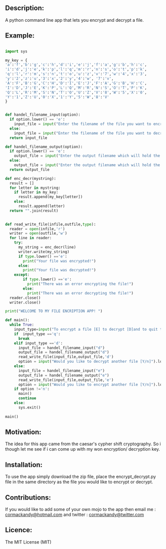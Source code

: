 ## Description:
   A python command line app that lets you encrypt and decrypt a file.
   

## Example:

```python

import sys

my_key = {
'a':'f','b':'g','c':'h','d':'i','e':'j','f':'a','g':'b','h':'c',
'i':'d','j':'e','k':'p','l':'q','m':'r','n':'s','o':'t','p':'k',
'q':'l','r':'m','s':'n','t':'o','u':'z','v':'7','w':'4','x':'3',	
'y':'2','z':'u','3':'x','2':'y','4':'w', '7':'v', 
'A':'F','B':'G','C':'H','D':'I','E':'J','F':'A','G':'B','H':'C',
'I':'D','J':'E','K':'P','L':'Q','M':'R','N':'S','O':'T','P':'K',
'Q':'L','R':'M','S':'N','T':'O','U':'Z','V':'8','W':'5','X':'0',	
'Y':'1','Z':'U','0':'X','1':'Y','5':'W','8':'V'  
}


def handel_filename_input(option):
  if option.lower() == 'e':
    input_file = input("Enter the filename of the file you want to encrypt!  ")
  else:
    input_file = input("Enter the filename of the file you want to decrypt!  ")
  return input_file

def handel_filename_output(option):  
  if option.lower() == 'e':
    output_file = input("Enter the output filename which will hold the encrypted data! ")
  else:
    output_file = input("Enter the output filename which will hold the decrypted data! ")
  return output_file

def enc_decr(mystring):
  result = []
  for letter in mystring:
    if letter in my_key:
      result.append(my_key[letter])
    else:
      result.append(letter)
  return "".join(result)    
      

def read_write_file(infile,outfile,type):
  reader = open(infile,'r')
  writer = open(outfile,'w')
  for line in reader:
    try:
      my_string = enc_decr(line)
      writer.write(my_string)
      if type.lower() =='e':
        print("Your file was encrypted!")
      else:
        print("Your file was decrypted!")
    except:
        if type.lower() =='e':
          print("There was an error encrypting the file!")
        else:
          print("There was an error decrypting the file!")
  reader.close()
  writer.close()

print("WELCOME TO MY FILE ENCRIPTION APP! ")

def main():
  while True:
    input_type=input("To encrypt a file [E] to decrypt [D]and to quit the app [Q]").lower()
    if  input_type =='q':
      break
    elif input_type =='d':
      input_file = handel_filename_input("d")
      output_file = handel_filename_output("d")
      read_write_file(input_file,output_file,'d')
      option = input("Would you like to decrypt another file [Y/n]").lower()
    else:
      input_file = handel_filename_input("e")
      output_file = handel_filename_output("e")
      read_write_file(input_file,output_file,'e')
      option = input("Would you like to encrypt another file [Y/n]").lower()
    if option !='n':
      main()
      continue
    else:
      sys.exit()
        
main()   

```

## Motivation:
  The idea for this app came from the caesar's cypher shift cryptography. So i though let me see if i can    come up with my won encryption/ decryption key.
  
## Installation:
  To use the app simply download the zip file, place the encrypt_decrypt.py file in the same directory as the file you would like to encrypt or decrypt.
  
## Contributions:
  If you would like to add some of your own mojo to the app then email me : cormackandy@hotmail.com and  twitter : cormackandy@twitter.com
  
## Licence:
The MIT License (MIT)
